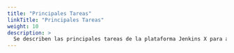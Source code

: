 ```yaml
---
title: "Principales Tareas"
linkTitle: "Principales Tareas"
weight: 10
description: >
  Se describen las principales tareas de la plataforma Jenkins X para ayudarlo a administrarla.
---
```

